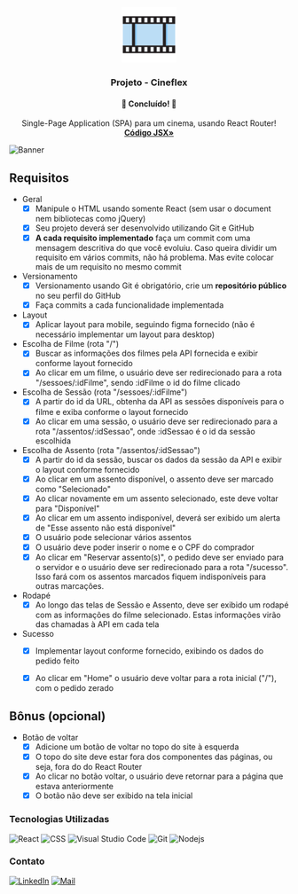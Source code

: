 <div id="top"></div>
<!-- PROJECT LOGO -->
<br />
<div align="center">
  <a href="https://github.com/picinelli/projeto-cineflix">
    <img src="https://github.com/picinelli/projeto-cineflix/blob/main/public/android-chrome-192x192.png" alt="Logo" width="100">
  </a>

<h3 align="center">Projeto - Cineflex</h3>
  <h4 align="center"> 
	🚀 Concluído! 🚀
  </h4>
  <p align="center">
    Single-Page Application (SPA) para um cinema, usando React Router!
    <br />
    <a href="https://github.com/picinelli/projeto-cineflix/tree/main/src"><strong>Código JSX»</strong></a>
</div>

<!-- ABOUT THE PROJECT -->

![Banner](https://github.com/picinelli/projeto-cineflix/blob/main/src/assets/images/Cineflex-Logo.png)

## Requisitos

- Geral
    - [x]  Manipule o HTML usando somente React (sem usar o document nem bibliotecas como jQuery)
    - [x]  Seu projeto deverá ser desenvolvido utilizando Git e GitHub
    - [x]  **A cada requisito implementado** faça um commit com uma mensagem descritiva do que você evoluiu. Caso queira dividir um requisito em vários commits, não há problema. Mas evite colocar mais de um requisito no mesmo commit
- Versionamento
    - [x]  Versionamento usando Git é obrigatório, crie um **repositório público** no seu perfil do GitHub
    - [x]  Faça commits a cada funcionalidade implementada
- Layout
    - [x]  Aplicar layout para mobile, seguindo figma fornecido (não é necessário implementar um layout para desktop)   
- Escolha de Filme (rota "/")
    - [x]  Buscar as informações dos filmes pela API fornecida e exibir conforme layout fornecido
    - [x]  Ao clicar em um filme, o usuário deve ser redirecionado para a rota "/sessoes/:idFilme", sendo :idFilme o id do filme clicado
- Escolha de Sessão (rota "/sessoes/:idFilme")
    - [x]  A partir do id da URL, obtenha da API as sessões disponíveis para o filme e exiba conforme o layout fornecido
    - [x]  Ao clicar em uma sessão, o usuário deve ser redirecionado para a rota "/assentos/:idSessao", onde :idSessao é o id da sessão escolhida
- Escolha de Assento (rota "/assentos/:idSessao")
    - [x]  A partir do id da sessão, buscar os dados da sessão da API e exibir o layout conforme fornecido
    - [x]  Ao clicar em um assento disponível, o assento deve ser marcado como "Selecionado"
    - [x]  Ao clicar novamente em um assento selecionado, este deve voltar para "Disponível"
    - [x]  Ao clicar em um assento indisponível, deverá ser exibido um alerta de "Esse assento não está disponível"
    - [x]  O usuário pode selecionar vários assentos
    - [x]  O usuário deve poder inserir o nome e o CPF do comprador
    - [x]  Ao clicar em "Reservar assento(s)", o pedido deve ser enviado para o servidor e o usuário deve ser redirecionado para a rota "/sucesso".  Isso fará com os assentos marcados fiquem indisponíveis para outras marcações.
- Rodapé
    - [x]  Ao longo das telas de Sessão e Assento, deve ser exibido um rodapé com as informações do filme selecionado. Estas informações virão das chamadas à API em cada tela
- Sucesso
    - [x]  Implementar layout conforme fornecido, exibindo os dados do pedido feito
    - [x]  Ao clicar em "Home" o usuário deve voltar para a rota inicial ("/"), com o pedido zerado


## Bônus (opcional)
- Botão de voltar
    - [x]  Adicione um botão de voltar no topo do site à esquerda
    - [x]  O topo do site deve estar fora dos componentes das páginas, ou seja, fora do <Switch> do React Router
    - [x]  Ao clicar no botão voltar, o usuário deve retornar para a página que estava anteriormente
    - [x]  O botão não deve ser exibido na tela inicial

### Tecnologias Utilizadas

![React](https://img.shields.io/badge/React-20232A?style=for-the-badge&logo=react&logoColor=61DAFB)
![CSS](https://img.shields.io/badge/CSS-239120?&style=for-the-badge&logo=css3&logoColor=white)
![Visual Studio Code](https://img.shields.io/badge/Visual%20Studio%20Code-0078d7.svg?style=for-the-badge&logo=visual-studio-code&logoColor=white)
![Git](https://img.shields.io/badge/git-%23F05033.svg?style=for-the-badge&logo=git&logoColor=white)
![Nodejs](https://img.shields.io/badge/Node.js-43853D?style=for-the-badge&logo=node.js&logoColor=white)

<!-- CONTACT -->

### Contato

[![LinkedIn][linkedin-shield]][linkedin-url]
[![Mail][mail-shield]][mail-url]

<!-- MARKDOWN LINKS & IMAGES -->
<!-- https://www.markdownguide.org/basic-syntax/#reference-style-links -->

[linkedin-shield]: https://img.shields.io/badge/-LinkedIn-black.svg?style=for-the-badge&logo=linkedin&colorB=blue
[linkedin-url]: https://www.linkedin.com/in/pedro-ivo-brum-cinelli//
[mail-shield]: https://img.shields.io/badge/Gmail-D14836?style=for-the-badge&logo=gmail&logoColor=white
[mail-url]: mailto:cinelli.dev@gmail.com
